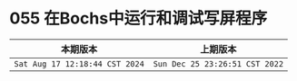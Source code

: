 # 055 在Bochs中运行和调试写屏程序

|本期版本| 上期版本|
|:---:|:---:|
`Sat Aug 17 12:18:44 CST 2024` | `Sun Dec 25 23:26:51 CST 2022`